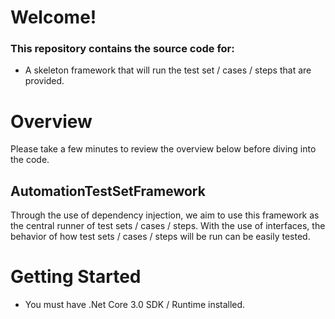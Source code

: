 # Welcome! 

### This repository contains the source code for:
- A skeleton framework that will run the test set / cases / steps that are provided.

# Overview
Please take a few minutes to review the overview below before diving into the code.

## AutomationTestSetFramework
Through the use of dependency injection, we aim to use this framework as the central runner of test sets / cases / steps.
With the use of interfaces, the behavior of how test sets / cases / steps will be run can be easily tested.

# Getting Started
* You must have .Net Core 3.0 SDK / Runtime installed.
